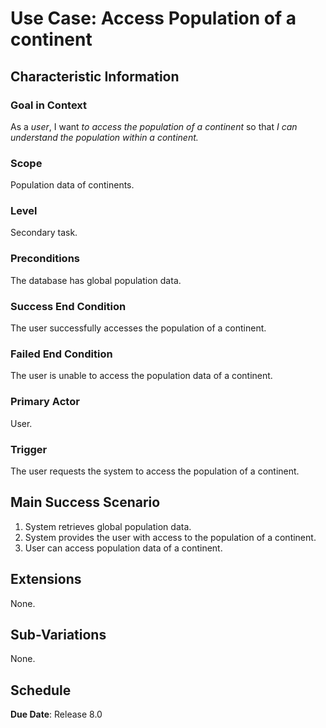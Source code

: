 # Use Case: Access Population of a continent

## Characteristic Information

### Goal in Context

As a *user*, I want *to access the population of a continent* so that *I can understand the population within a continent.*

### Scope

Population data of continents. 

### Level

Secondary task.

### Preconditions

The database has global population data.

### Success End Condition

The user successfully accesses the population of a continent.

### Failed End Condition

The user is unable to access the population data of a continent. 

### Primary Actor

User.

### Trigger

The user requests the system to access the population of a continent. 

## Main Success Scenario

1. System retrieves global population data.
2. System provides the user with access to the population of a continent. 
3. User can access population data of a continent.

## Extensions

None.

## Sub-Variations

None.

## Schedule

**Due Date**: Release 8.0